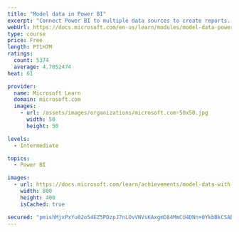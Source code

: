 ```yaml
---
title: "Model data in Power BI"
excerpt: "Connect Power BI to multiple data sources to create reports. Define the relationship between your data sources."
webUrl: https://docs.microsoft.com/en-us/learn/modules/model-data-power-bi/
type: course
price: Free
length: PT1H7M
ratings:
  count: 5374
  average: 4.7052474
heat: 61

provider:
  name: Microsoft Learn
  domain: microsoft.com
  images:
    - url: /assets/images/organizations/microsoft.com-50x50.jpg
      width: 50
      height: 50

levels:
  - Intermediate

topics:
  - Power BI

images:
  - url: https://docs.microsoft.com/learn/achievements/model-data-with-power-bi-desktop-social.png
    width: 800
    height: 400
    isCached: true

secured: "pmishMjxPxYu02oS4EZ5PDzpJ7nLOvVNVsKAxgmD84MmCU4DNn+0YkbBkCSADD5YBfFJWW8l7amouJZdwihskut68Bsf3UkN+6ZlZdms0wl37AwjC7Qa4FCz8ErZ9Paa0hYxl6dyMSdZWd3F0rJ0m8nWVH6W8jlVtdZAyrkNh4yD2Ln+h1pk/XBPmp6sHtViYNFL45cIGu5olSsNP9g5MA0BJHsJpKKmwzFAiEnKaspzXCLD3xcSK925xUwvoTzWw06baDZA0Xgz5rJJjV9/JWllzfkSTPQXCY4ajOzKrpWXKraMIxLvb4C8DqDwk+VeycndAUNik9VAwT27aXKv239Or9JUQPqmowRXGyIlOtqBIEPLDC8fs7eMBPUBwtPccTKlM7fLnhy76UgWZXFEQbc6Odc9EwEQWeNPOQMl+xo=;SCFK0pLDo3vmQjC6QwaC5A=="
---
```


